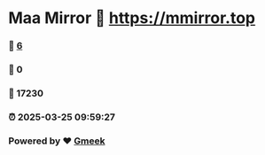 # Maa Mirror :link: https://mmirror.top 
### :page_facing_up: [6](https://mmirror.top/tag.html) 
### :speech_balloon: 0 
### :hibiscus: 17230 
### :alarm_clock: 2025-03-25 09:59:27 
### Powered by :heart: [Gmeek](https://github.com/Meekdai/Gmeek)
